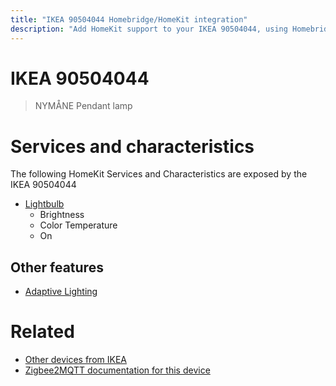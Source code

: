 ```yaml
---
title: "IKEA 90504044 Homebridge/HomeKit integration"
description: "Add HomeKit support to your IKEA 90504044, using Homebridge, Zigbee2MQTT and homebridge-z2m."
---
```

<!---
This file has been GENERATED using src/docgen/docgen.ts
DO NOT EDIT THIS FILE MANUALLY!
-->
# IKEA 90504044
> NYMÅNE Pendant lamp


# Services and characteristics
The following HomeKit Services and Characteristics are exposed by
the IKEA 90504044

* [Lightbulb](../../light.md)
  * Brightness
  * Color Temperature
  * On

## Other features
* [Adaptive Lighting](../../light.md)

# Related
* [Other devices from IKEA](../index.md#ikea)
* [Zigbee2MQTT documentation for this device](https://www.zigbee2mqtt.io/devices/90504044.html)